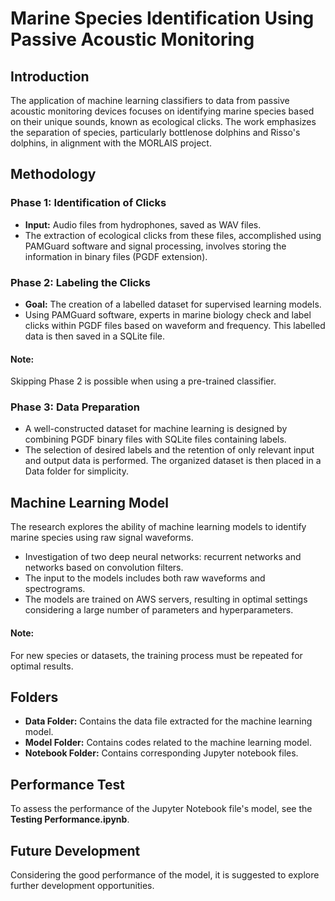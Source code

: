 # Marine Species Identification Using Passive Acoustic Monitoring

## Introduction

The application of machine learning classifiers to data from passive acoustic monitoring devices focuses on identifying marine species based on their unique sounds, known as ecological clicks. The work emphasizes the separation of species, particularly bottlenose dolphins and Risso's dolphins, in alignment with the MORLAIS project.

## Methodology

### Phase 1: Identification of Clicks

- **Input:** Audio files from hydrophones, saved as WAV files.
- The extraction of ecological clicks from these files, accomplished using PAMGuard software and signal processing, involves storing the information in binary files (PGDF extension).

### Phase 2: Labeling the Clicks

- **Goal:** The creation of a labelled dataset for supervised learning models.
- Using PAMGuard software, experts in marine biology check and label clicks within PGDF files based on waveform and frequency. This labelled data is then saved in a SQLite file.

#### Note:

Skipping Phase 2 is possible when using a pre-trained  classifier.

### Phase 3: Data Preparation

- A well-constructed dataset for machine learning is designed by combining PGDF binary files with SQLite files containing labels.
- The selection of desired labels and the retention of only relevant input and output data is performed. The organized dataset is then placed in a Data folder for simplicity.

## Machine Learning Model

The research explores the ability of machine learning models to identify marine species using raw signal waveforms.

- Investigation of two deep neural networks: recurrent networks and networks based on convolution filters.
- The input to the models includes both raw waveforms and spectrograms.
- The models are trained on AWS servers, resulting in optimal settings considering a large number of parameters and hyperparameters.

#### Note:

For new species or datasets, the training process must be repeated for optimal results.

## Folders

- **Data Folder:** Contains the data file extracted for the machine learning model.
- **Model Folder:** Contains codes related to the machine learning model.
- **Notebook Folder:** Contains corresponding Jupyter notebook files.

## Performance Test

To assess the performance of the Jupyter Notebook file's model, see the **Testing Performance.ipynb**.

## Future Development

Considering the good performance of the model, it is suggested to explore further development opportunities.
